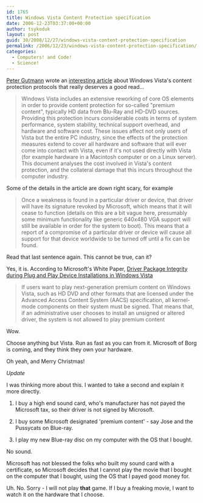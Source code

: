 ```yaml
---
id: 1765
title: Windows Vista Content Protection specification
date: 2006-12-23T03:37:00+00:00
author: tsykoduk
layout: post
guid: 30/2008/12/27/windows-vista-content-protection-specification
permalink: /2006/12/23/windows-vista-content-protection-specification/
categories:
  - Computers! and Code!
  - Science!
---
```

<a href = "http://www.cs.auckland.ac.nz/~pgut001/" >Peter Gutmann</a> wrote an <a href = "http://www.cs.auckland.ac.nz/~pgut001/pubs/vista_cost.txt" >interesting article</a> about Windows Vista's content protection protocols that really deserves a good read...

<blockquote>Windows Vista includes an extensive reworking of core OS elements in order to provide content protection for so-called "premium content", typically HD data from Blu-Ray and HD-DVD sources.  Providing this protection incurs considerable costs in terms of system performance, system stability, technical support overhead, and hardware and software cost.  These issues affect not only users of Vista but the entire PC industry, since the effects of the protection measures extend to cover all hardware and software that will ever come into contact with Vista, even if it's not used directly with Vista (for example hardware in a Macintosh computer or on a Linux server).  This document analyses the cost involved in Vista's content protection, and the collateral damage that this incurs throughout the computer industry.</blockquote>

Some of the details in the article are down right scary, for example

<blockquote>Once a weakness is found in a particular driver or device, that driver will have its signature revoked by Microsoft, which means that it will cease to function (details on this are a bit vague here, presumably some minimum functionality like generic 640x480 VGA support will still be available in order for the system to boot).  This means that a report of a compromise of a particular driver or device will cause all support for that device worldwide to be turned off until a fix can be found.</blockquote>

Read that last sentence again. This cannot be true, can it?

Yes, it is. According to Microsoft's White Paper, <a href="http://www.google.com/url?sa=t&amp;ct=res&amp;cd=1&amp;url=http%3A%2F%2Fdownload.microsoft.com%2Fdownload%2Fa%2Ff%2F7%2Faf7777e5-7dcd-4800-8a0a-b18336565f5b%2Fpnp-driver.doc&amp;ei=3kyMRZzaLqiUgAOY9tigDw&amp;usg=__eFShNs4H156r9HezjkpUnMRAuiQ=&amp;sig2=slDaITf7O8Z3UCecdzcW7g">Driver Package Integrity during Plug and Play Device Installations in Windows Vista</a>

<blockquote>If users want to play next-generation premium content on Windows Vista, such as HD DVD and other formats that are licensed under the Advanced Access Content System (AACS) specification, all kernel-mode components on their system must be signed. That means that, if an administrative user chooses to install an unsigned or altered driver, the system is not allowed to play premium content</blockquote>

Wow.

Choose anything but Vista. Run as fast as you can from it. Microsoft of Borg is coming, and they think they own your hardware.

Oh yeah, and Merry Christmas!

<i>Update</i>

I was thinking more about this. I wanted to take a second and explain it more directly.

1) I buy a high end sound card, who's manufacturer has not payed the Microsoft tax, so their driver is not signed by Microsoft.

2) I buy some Microsoft designated 'premium content' - say Jose and the Pussycats on Blue-ray.

3) I play my new Blue-ray disc on my computer with the OS that I bought.

No sound. 

Microsoft has not blessed the folks who built my sound card with a certificate, so Microsoft decides that I cannot play the movie that I bought on the computer that I bought, using the OS that I payed good money for.

Uh. No. Sorry - I will not play <b>that</b> game. If I buy a freaking movie, I want to watch it on the hardware that I choose.